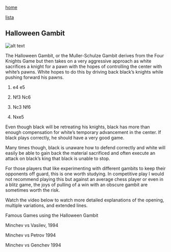 [home](/zaliczeniowe1awww/)

[lista](/zaliczeniowe1awww/lista/)

## Halloween Gambit

![alt text](https://www.thechesswebsite.com/wp-content/uploads/2012/07/HalloweenGambit.jpg "Halloween Gambit")


The Halloween Gambit, or the Muller-Schulze Gambit derives from the Four Knights Game but then takes on a very aggressive approach as white sacrifices a knight for a pawn with the hopes of controlling the center with white’s pawns. White hopes to do this by driving back black’s knights while pushing forward his pawns.

1. e4 e5

2. Nf3 Nc6

3. Nc3 Nf6

4. Nxe5

Even though black will be retreating his knights, black has more than enough compensation for white’s temporary advancement in the center. If black plays correctly, he should have a very good game.

Many times though, black is unaware how to defend correctly and white will easily be able to gain back the material sacrificed and often execute an attack on black’s king that black is unable to stop.

For those players that like experimenting with different gambits to keep their opponents off guard, this is one worth studying. In competitive play I would not recommend playing this but against an average chess player or even in a blitz game, the joys of pulling of a win with an obscure gambit are sometimes worth the risk.

Watch the video below to watch more detailed explanations of the opening, multiple variations, and extended lines.









Famous Games using the Halloween Gambit

Minchev vs Vasilev, 1994

Minchev vs Petrov 1994

Minchev vs Genchev 1994

